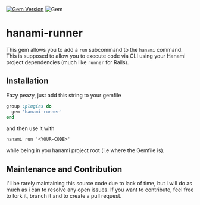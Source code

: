[![Gem Version](https://badge.fury.io/rb/hanami-runner.svg)](https://badge.fury.io/rb/hanami-runner)  ![Gem](https://img.shields.io/gem/dt/hanami-runner.svg?color=limegreen)

# hanami-runner

This gem allows you to add a `run` subcommand to the `hanami` command. This is supposed to allow you to execute code via CLI using your Hanami project dependencies (much like `runner` for Rails).

## Installation

Eazy peazy, just add this string to your gemfile

```rb
group :plugins do
  gem 'hanami-runner'
end
```
and then use it with
```shell
hanami run '<YOUR-CODE>'
```
while being in you hanami project root (i.e where the Gemfile is).

## Maintenance and Contribution
I'll be rarely maintaining this source code due to lack of time, but i will do as much as i can to resolve any open issues.
If you want to contribute, feel free to fork it, branch it and to create a pull request.
